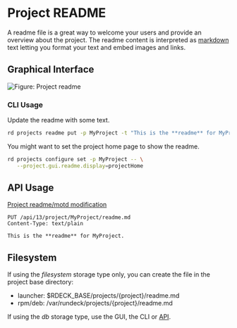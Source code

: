 # Project README

A readme file is a great way to welcome your users and provide an overview about the project.
The readme content is interpreted as [markdown](http://commonmark.org/help/) text letting you format your text and embed images and links.

## Graphical Interface

![Figure: Project readme](~@assets/img/fig0203.png)

### CLI Usage

Update the readme with some text.

```bash
rd projects readme put -p MyProject -t "This is the **readme** for MyProject."
```

You might want to set the project home page to show the readme.

```bash
rd projects configure set -p MyProject -- \
   --project.gui.readme.display=projectHome
```

## API Usage

[Project readme/motd modification](/api/rundeck-api.md#project-readme-file)

    PUT /api/13/project/MyProject/readme.md
    Content-Type: text/plain

    This is the **readme** for MyProject.

## Filesystem

If using the _filesystem_ storage type only, you can create the file in the project base directory:

- launcher: \$RDECK_BASE/projects/{project}/readme.md
- rpm/deb: /var/rundeck/projects/{project}/readme.md

If using the _db_ storage type, use the GUI, the CLI or [API](#api-usage).
